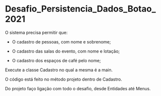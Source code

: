 # Desafio_Persistencia_Dados_Botao_2021
O sistema precisa permitir que:

- O cadastro de pessoas, com nome e sobrenome;

- O cadastro das salas do evento, com nome e lotação;

- O cadastro dos espaços de café pelo nome;

Execute  a classe Cadastro no qual a mesma é a main.

O código está feito no método projeto dentro de Cadastro.

Do projeto faço ligação com todo o desafio, desde Entidades até Menus.
